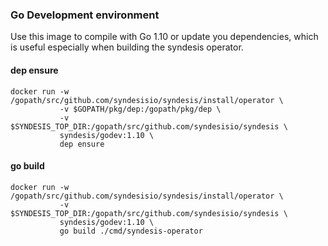 ### Go Development environment

Use this image to compile with Go 1.10 or update you dependencies, which is useful especially when building the syndesis operator.


#### dep ensure

```
docker run -w /gopath/src/github.com/syndesisio/syndesis/install/operator \
           -v $GOPATH/pkg/dep:/gopath/pkg/dep \
           -v $SYNDESIS_TOP_DIR:/gopath/src/github.com/syndesisio/syndesis \
           syndesis/godev:1.10 \
           dep ensure
```

#### go build

```
docker run -w /gopath/src/github.com/syndesisio/syndesis/install/operator \
           -v $SYNDESIS_TOP_DIR:/gopath/src/github.com/syndesisio/syndesis \
           syndesis/godev:1.10 \
           go build ./cmd/syndesis-operator
```

